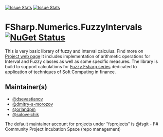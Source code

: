 [![Issue Stats](http://issuestats.com/github/fsprojects/FSharp.Numerics.FuzzyIntervals/badge/issue)](http://issuestats.com/github/fsprojects/FSharp.Numerics.FuzzyIntervals)
[![Issue Stats](http://issuestats.com/github/fsprojects/FSharp.Numerics.FuzzyIntervals/badge/pr)](http://issuestats.com/github/fsprojects/FSharp.Numerics.FuzzyIntervals)

FSharp.Numerics.FuzzyIntervals [![NuGet Status](http://img.shields.io/nuget/v/FSharp.Numerics.FuzzyIntervals.svg?style=flat)](https://www.nuget.org/packages/FSharp.Numerics.FuzzyIntervals/)
=====

This is very basic library of fuzzy and interval calculus. Find more on [Project web page](http://fsprojects.github.io/FSharp.Numerics.FuzzyIntervals/)
It includes implementation of arithmetic operations for  Interval and Fuzzy classes as well as some specific measures. 
The library is build to support calculations for [Fuzzy Fsharp series](http://fuzzyfsharp.wordpress.com/) dedicated to 
application of techniques of Soft Computing in finance. 

## Maintainer(s)

- [@dsevastianov](https://github.com/dsevastianov)
- [@dmitry-a-morozov](https://github.com/dmitry-a-morozov)
- [@orlandpm](https://github.com/orlandpm)
- [@soloveichik](https://github.com/soloveichik)

The default maintainer account for projects under "fsprojects" is [@fsgit](https://github.com/fsgit) - F# Community Project Incubation Space (repo management)
